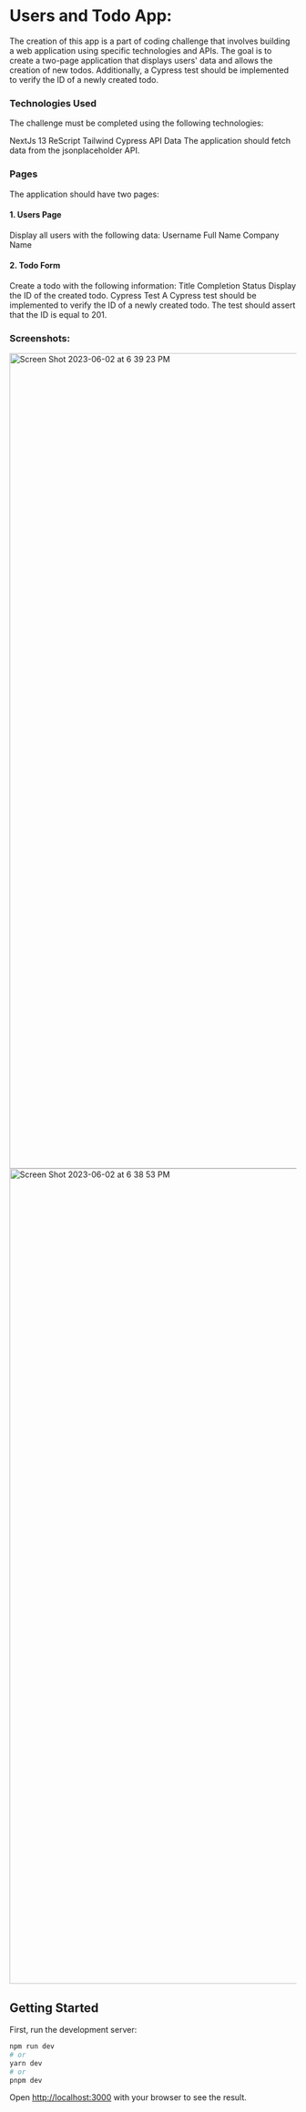 
# Users and Todo App:

The creation of this app is a part of coding challenge that involves building a web application using specific technologies and APIs. The goal is to create a two-page application that displays users' data and allows the creation of new todos. Additionally, a Cypress test should be implemented to verify the ID of a newly created todo.

### Technologies Used
The challenge must be completed using the following technologies:

NextJs 13
ReScript
Tailwind
Cypress
API Data
The application should fetch data from the jsonplaceholder API.

### Pages
The application should have two pages:

#### 1. Users Page
Display all users with the following data:
Username
Full Name
Company Name

#### 2. Todo Form
Create a todo with the following information:
Title
Completion Status
Display the ID of the created todo.
Cypress Test
A Cypress test should be implemented to verify the ID of a newly created todo. The test should assert that the ID is equal to 201.


### Screenshots:

<img width="1433" alt="Screen Shot 2023-06-02 at 6 39 23 PM" src="https://github.com/mansithanki/users-todolist/assets/44176224/a65cb9db-2b4d-4f59-9ffe-1fddc46cf157">
<img width="1433" alt="Screen Shot 2023-06-02 at 6 38 53 PM" src="https://github.com/mansithanki/users-todolist/assets/44176224/707eb55d-4b6f-4e63-b116-65242354872f">

## Getting Started

First, run the development server:

```bash
npm run dev
# or
yarn dev
# or
pnpm dev
```

Open [http://localhost:3000](http://localhost:3000) with your browser to see the result.



